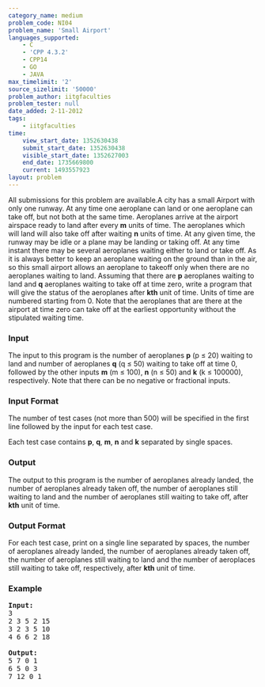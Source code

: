 ```yaml
---
category_name: medium
problem_code: NI04
problem_name: 'Small Airport'
languages_supported:
    - C
    - 'CPP 4.3.2'
    - CPP14
    - GO
    - JAVA
max_timelimit: '2'
source_sizelimit: '50000'
problem_author: iitgfaculties
problem_tester: null
date_added: 2-11-2012
tags:
    - iitgfaculties
time:
    view_start_date: 1352630438
    submit_start_date: 1352630438
    visible_start_date: 1352627003
    end_date: 1735669800
    current: 1493557923
layout: problem
---
```

All submissions for this problem are available.A city has a small Airport with only one runway. At any time one aeroplane can land or one aeroplane can take off, but not both at the same time. Aeroplanes arrive at the airport airspace ready to land after every **m** units of time. The aeroplanes which will land will also take off after waiting **n** units of time. At any given time, the runway may be idle or a plane may be landing or taking off. At any time instant there may be several aeroplanes waiting either to land or take off. As it is always better to keep an aeroplane waiting on the ground than in the air, so this small airport allows an aeroplane to takeoff only when there are no aeroplanes waiting to land. Assuming that there are **p** aeroplanes waiting to land and **q** aeroplanes waiting to take off at time zero, write a program that will give the status of the aeroplanes after **kth** unit of time. Units of time are numbered starting from 0. Note that the aeroplanes that are there at the airport at time zero can take off at the earliest opportunity without the stipulated waiting time.

### Input

The input to this program is the number of aeroplanes **p** (p ≤ 20) waiting to land and number of aeroplanes **q** (q ≤ 50) waiting to take off at time 0, followed by the other inputs **m** (m ≤ 100), **n** (n ≤ 50) and **k** (k ≤ 100000), respectively. Note that there can be no negative or fractional inputs.

### Input Format

The number of test cases (not more than 500) will be specified in the first line followed by the input for each test case.

Each test case contains **p**, **q**, **m**, **n** and **k** separated by single spaces.

### Output

The output to this program is the number of aeroplanes already landed, the number of aeroplanes already taken off, the number of aeroplanes still waiting to land and the number of aeroplanes still waiting to take off, after **kth** unit of time.

### Output Format

For each test case, print on a single line separated by spaces, the number of aeroplanes already landed, the number of aeroplanes already taken off, the number of aeroplanes still waiting to land and the number of aeroplaces still waiting to take off, respectively, after **kth** unit of time.

### Example

<pre>
<b>Input:</b>
3
2 3 5 2 15
3 2 3 5 10
4 6 6 2 18

<b>Output:</b>
5 7 0 1
6 5 0 3
7 12 0 1


</pre>